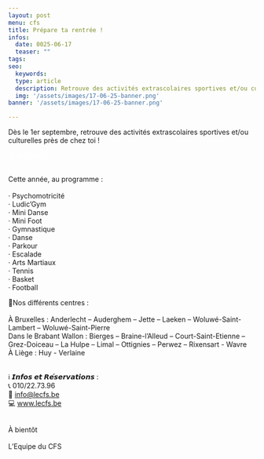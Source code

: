 ```yaml
---
layout: post
menu: cfs
title: Prépare ta rentrée !
infos:
  date: 0025-06-17
  teaser: ""
tags:
seo:
  keywords:
  type: article
  description: Retrouve des activités extrascolaires sportives et/ou culturelles.
  img: '/assets/images/17-06-25-banner.png'
banner: '/assets/images/17-06-25-banner.png'

---
```


Dès le 1er septembre, retrouve des activités extrascolaires sportives et/ou culturelles près de chez toi !

<div class="d-flex justify-content-center mb-3">
  <a href="https://www12.iclub.be/myiclub3_CFS_register.asp?ClubID=559&LG=FR&Categorie=6" class="btn btn-info-filled m-4" style="color: #fff !important;">Je m’inscris</a>
</div>
<br>

Cette année, au programme :
<br><br>
· Psychomotricité <br>
· Ludic’Gym <br>
· Mini Danse <br>
· Mini Foot <br>
· Gymnastique <br>
· Danse <br>
· Parkour <br>
· Escalade <br>
· Arts Martiaux <br>
· Tennis <br>
· Basket <br>
· Football <br>

📍Nos différents centres : 
<br><br>
À Bruxelles : Anderlecht – Auderghem – Jette – Laeken – Woluwé-Saint-Lambert – Woluwé-Saint-Pierre<br>
Dans le Brabant Wallon : Bierges – Braine-l’Alleud – Court-Saint-Etienne – Grez-Doiceau – La Hulpe – Limal – Ottignies – Perwez – Rixensart - Wavre<br>
À Liège : Huy - Verlaine
<br><br>

ℹ️ 𝙄𝙣𝙛𝙤𝙨 𝙚𝙩 𝙍𝙚́𝙨𝙚𝙧𝙫𝙖𝙩𝙞𝙤𝙣𝙨 :<br>
📞 010/22.73.96<br>
📧 info@lecfs.be<br>
💻 www.lecfs.be<br>
<br>

À bientôt<br><br>
L’Equipe du CFS
